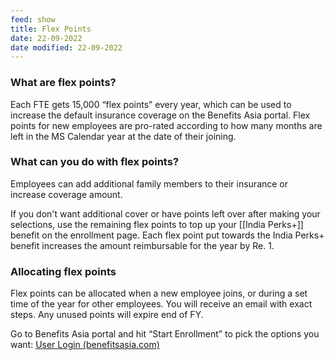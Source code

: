 ```yaml
---
feed: show
title: Flex Points
date: 22-09-2022
date modified: 22-09-2022
---
```


### What are flex points?

Each FTE gets 15,000 “flex points” every year, which can be used to increase the default insurance coverage on the Benefits Asia portal. Flex points for new employees are pro-rated according to how many months are left in the MS Calendar year at the date of their joining.

### What can you do with flex points?

Employees can add additional family members to their insurance or increase coverage amount.

If you don't want additional cover or have points left over after making your selections, use the remaining flex points to top up your [[India Perks+]] benefit on the enrollment page. Each flex point put towards the India Perks+ benefit increases the amount reimbursable for the year by Re. 1.

### Allocating flex points

Flex points can be allocated when a new employee joins, or during a set time of the year for other employees. You will receive an email with exact steps. Any unused points will expire end of FY.

Go to Benefits Asia portal and hit “Start Enrollment” to pick the options you want: [User Login (benefitsasia.com)](https://ap.benefitsasia.com/v1/microsoftin/BA2Login/tabid/1164/Default.aspx "https://ap.benefitsasia.com/v1/microsoftin/ba2login/tabid/1164/default.aspx") 